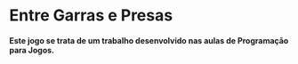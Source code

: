 <h1>Entre Garras e Presas</h1>

<h4>Este jogo se trata de um trabalho desenvolvido nas aulas de Programação para Jogos.<h4>